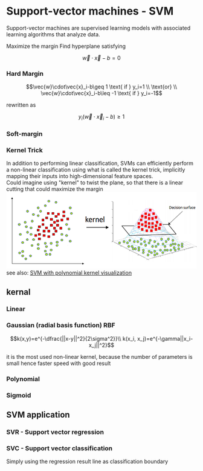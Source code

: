 # Support-vector machines - SVM
Support-vector machines are supervised learning models with associated learning algorithms that analyze data.

Maximize the margin
Find hyperplane satisfying
```math
\vec{w}\cdot\vec{x}-b=0
```
### Hard Margin
```math
\vec{w}\cdot\vec{x}_i-b\geq 1  \text{ if } y_i=1 \\  \text{or} \\
\vec{w}\cdot\vec{x}_i-b\leq -1  \text{ if } y_i=-1
```
rewritten as
```math
y_i(\vec{w}\cdot\vec{x}_i-b)\geq 1
```

### Soft-margin

### Kernel Trick
In addition to performing linear classification, SVMs can efficiently perform a non-linear classification using what is called the kernel trick, implicitly mapping their inputs into high-dimensional feature spaces.  
Could imagine using "kernel" to twist the plane, so that there is a linear cutting that could maximize the margin  
![](img/svm_kernel_trick.png)
see also: [SVM with polynomial kernel visualization](https://www.youtube.com/watch?v=3liCbRZPrZA)
## kernal
### Linear
### Gaussian (radial basis function) RBF
```math
k(x,y)=e^{-\dfrac{||x-y||^2}{2\sigma^2}}\\
k(x_i, x_j)=e^{-\gamma||x_i-x_j||^2}
```
it is the most used non-linear kernel, because the number of parameters is small hence faster speed with good result
### Polynomial
```math


```
### Sigmoid

## SVM application
### SVR - Support vector regression
### SVC - Support vector classification
Simply using the regression result line as classification boundary